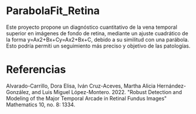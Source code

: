 # ParabolaFit_Retina
Este proyecto propone un diagnóstico cuantitativo de la vena temporal superior en imágenes de fondo de retina, mediante un ajuste cuadrático de la forma y=Ax2+Bx+Cy=Ax2+Bx+C, debido a su similitud con una parábola. Esto podría permiti un seguimiento más preciso y objetivo de las patologías.

# Referencias

Alvarado-Carrillo, Dora Elisa, Iván Cruz-Aceves, Martha Alicia Hernández-González, and Luis Miguel López-Montero. 2022. "Robust Detection and Modeling of the Major Temporal Arcade in Retinal Fundus Images" Mathematics 10, no. 8: 1334. 
